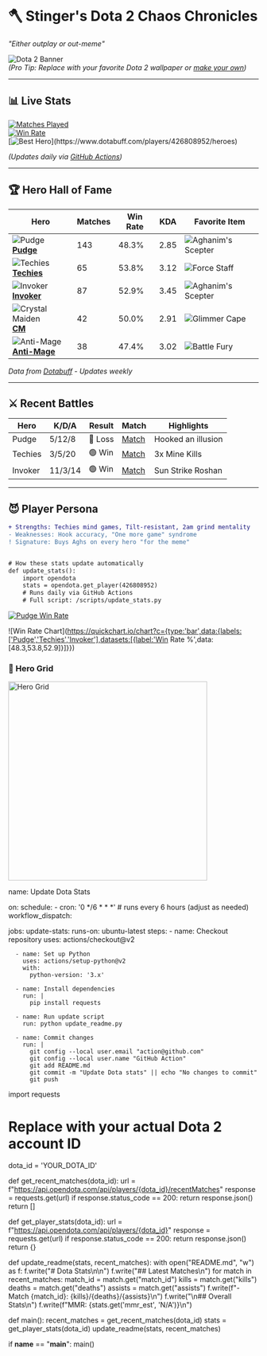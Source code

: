 # 🪓 Stinger's Dota 2 Chaos Chronicles
*"Either outplay or out-meme"*  

![Dota 2 Banner](https://i.imgur.com/JY7yNnz.png)  
*(Pro Tip: Replace with your favorite Dota 2 wallpaper or [make your own](https://www.artstation.com/search?q=dota+2+banner))*

---

## 📊 Live Stats  
[![Matches Played](https://img.shields.io/badge/Total_Matches-1,085-blueviolet?style=flat-square&logo=dota2)](https://www.dotabuff.com/players/426808952)  
[![Win Rate](https://img.shields.io/badge/Win_Rate-49.31%25-<COLOR>?style=flat-square)](https://www.dotabuff.com/players/426808952)  
[![Best Hero](https://img.shields.io/badge/Best_Hero-Techies_(53.8%25)-orange?style=flat-square)](https://www.dotabuff.com/players/426808952/heroes)  

*(Updates daily via [GitHub Actions](https://github.com/aymanaghi/dota-2-profile/actions))*

---
## 🏆 Hero Hall of Fame

| Hero | Matches | Win Rate | KDA | Favorite Item |
|------|---------|----------|-----|---------------|
| ![Pudge](https://cdn.cloudflare.steamstatic.com/apps/dota2/images/dota_react/heroes/pudge.png) <br> **[Pudge](https://www.dotabuff.com/players/426808952/heroes/14)** | 143 | 48.3% | 2.85 | ![Aghanim's Scepter](https://cdn.cloudflare.steamstatic.com/apps/dota2/images/dota_react/items/ultimate_scepter.png) |
| ![Techies](https://cdn.cloudflare.steamstatic.com/apps/dota2/images/dota_react/heroes/techies.png) <br> **[Techies](https://www.dotabuff.com/players/426808952/heroes/105)** | 65 | 53.8% | 3.12 | ![Force Staff](https://cdn.cloudflare.steamstatic.com/apps/dota2/images/dota_react/items/force_staff.png) |
| ![Invoker](https://cdn.cloudflare.steamstatic.com/apps/dota2/images/dota_react/heroes/invoker.png) <br> **[Invoker](https://www.dotabuff.com/players/426808952/heroes/74)** | 87 | 52.9% | 3.45 | ![Aghanim's Scepter](https://cdn.cloudflare.steamstatic.com/apps/dota2/images/dota_react/items/ultimate_scepter.png) |
| ![Crystal Maiden](https://cdn.cloudflare.steamstatic.com/apps/dota2/images/dota_react/heroes/crystal_maiden.png) <br> **[CM](https://www.dotabuff.com/players/426808952/heroes/5)** | 42 | 50.0% | 2.91 | ![Glimmer Cape](https://cdn.cloudflare.steamstatic.com/apps/dota2/images/dota_react/items/glimmer_cape.png) |
| ![Anti-Mage](https://cdn.cloudflare.steamstatic.com/apps/dota2/images/dota_react/heroes/antimage.png) <br> **[Anti-Mage](https://www.dotabuff.com/players/426808952/heroes/1)** | 38 | 47.4% | 3.02 | ![Battle Fury](https://cdn.cloudflare.steamstatic.com/apps/dota2/images/dota_react/items/bfury.png) |

*Data from [Dotabuff](https://www.dotabuff.com/players/426808952/heroes) - Updates weekly*

---

## ⚔️ Recent Battles
| Hero | K/D/A | Result | Match | Highlights |
|------|-------|--------|-------|------------|
| Pudge | 5/12/8 | 🔴 Loss | [Match](https://www.dotabuff.com/matches/7584625891) | Hooked an illusion |
| Techies | 3/5/20 | 🟢 Win | [Match](https://www.dotabuff.com/matches/7584498765) | 3x Mine Kills |
| Invoker | 11/3/14 | 🟢 Win | [Match](https://www.dotabuff.com/matches/7584554321) | Sun Strike Roshan |

---

## 😈 Player Persona
```diff
+ Strengths: Techies mind games, Tilt-resistant, 2am grind mentality
- Weaknesses: Hook accuracy, "One more game" syndrome
! Signature: Buys Aghs on every hero "for the meme"


# How these stats update automatically
def update_stats():
    import opendota
    stats = opendota.get_player(426808952)
    # Runs daily via GitHub Actions
    # Full script: /scripts/update_stats.py

```
[![Pudge Win Rate](https://img.shields.io/badge/Pudge_Win_Rate-48.3%25-red?style=flat-square)](https://www.dotabuff.com/players/426808952/heroes/14)


![Win Rate Chart](https://quickchart.io/chart?c={type:'bar',data:{labels:['Pudge','Techies','Invoker'],datasets:[{label:'Win Rate %',data:[48.3,53.8,52.9]}]}})


### 🎲 Hero Grid
<img src="https://www.dotabuff.com/players/426808952/heroes-grid" alt="Hero Grid" width="400">



name: Update Dota Stats

on:
  schedule:
    - cron: '0 */6 * * *'  # runs every 6 hours (adjust as needed)
  workflow_dispatch:

jobs:
  update-stats:
    runs-on: ubuntu-latest
    steps:
      - name: Checkout repository
        uses: actions/checkout@v2

      - name: Set up Python
        uses: actions/setup-python@v2
        with:
          python-version: '3.x'

      - name: Install dependencies
        run: |
          pip install requests

      - name: Run update script
        run: python update_readme.py

      - name: Commit changes
        run: |
          git config --local user.email "action@github.com"
          git config --local user.name "GitHub Action"
          git add README.md
          git commit -m "Update Dota stats" || echo "No changes to commit"
          git push

import requests

# Replace with your actual Dota 2 account ID
dota_id = 'YOUR_DOTA_ID'

def get_recent_matches(dota_id):
    url = f"https://api.opendota.com/api/players/{dota_id}/recentMatches"
    response = requests.get(url)
    if response.status_code == 200:
        return response.json()
    return []

def get_player_stats(dota_id):
    url = f"https://api.opendota.com/api/players/{dota_id}"
    response = requests.get(url)
    if response.status_code == 200:
        return response.json()
    return {}

def update_readme(stats, recent_matches):
    with open("README.md", "w") as f:
        f.write("# Dota Stats\n\n")
        f.write("## Latest Matches\n")
        for match in recent_matches:
            match_id = match.get("match_id")
            kills = match.get("kills")
            deaths = match.get("deaths")
            assists = match.get("assists")
            f.write(f"- Match {match_id}: {kills}/{deaths}/{assists}\n")
        f.write("\n## Overall Stats\n")
        f.write(f"MMR: {stats.get('mmr_est', 'N/A')}\n")

def main():
    recent_matches = get_recent_matches(dota_id)
    stats = get_player_stats(dota_id)
    update_readme(stats, recent_matches)

if __name__ == "__main__":
    main()





